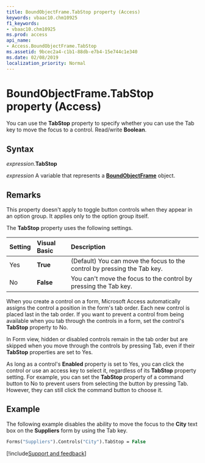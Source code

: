 ```yaml
---
title: BoundObjectFrame.TabStop property (Access)
keywords: vbaac10.chm10925
f1_keywords:
- vbaac10.chm10925
ms.prod: access
api_name:
- Access.BoundObjectFrame.TabStop
ms.assetid: 9bcec2a4-c1b1-88db-e7b4-15e744c1e340
ms.date: 02/08/2019
localization_priority: Normal
---
```



# BoundObjectFrame.TabStop property (Access)

You can use the **TabStop** property to specify whether you can use the Tab key to move the focus to a control. Read/write **Boolean**.


## Syntax

_expression_.**TabStop**

_expression_ A variable that represents a **[BoundObjectFrame](Access.BoundObjectFrame.md)** object.


## Remarks

This property doesn't apply to toggle button controls when they appear in an option group. It applies only to the option group itself.

The **TabStop** property uses the following settings.

|Setting|Visual Basic|Description|
|:-----|:-----|:-----|
|Yes|**True**|(Default) You can move the focus to the control by pressing the Tab key.|
|No|**False**|You can't move the focus to the control by pressing the Tab key.|

When you create a control on a form, Microsoft Access automatically assigns the control a position in the form's tab order. Each new control is placed last in the tab order. If you want to prevent a control from being available when you tab through the controls in a form, set the control's **TabStop** property to No.

In Form view, hidden or disabled controls remain in the tab order but are skipped when you move through the controls by pressing Tab, even if their **TabStop** properties are set to Yes.

As long as a control's **Enabled** property is set to Yes, you can click the control or use an access key to select it, regardless of its **TabStop** property setting. For example, you can set the **TabStop** property of a command button to No to prevent users from selecting the button by pressing Tab. However, they can still click the command button to choose it.


## Example

The following example disables the ability to move the focus to the **City** text box on the **Suppliers** form by using the Tab key.


```vb
Forms("Suppliers").Controls("City").TabStop = False
```



[!include[Support and feedback](~/includes/feedback-boilerplate.md)]
